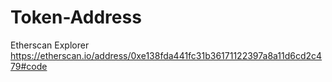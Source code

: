 # Token-Address
Etherscan Explorer
https://etherscan.io/address/0xe138fda441fc31b36171122397a8a11d6cd2c479#code

